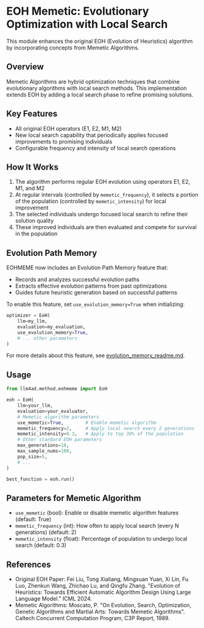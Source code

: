 # EOH Memetic: Evolutionary Optimization with Local Search

This module enhances the original EOH (Evolution of Heuristics) algorithm by incorporating concepts from Memetic Algorithms.

## Overview

Memetic Algorithms are hybrid optimization techniques that combine evolutionary algorithms with local search methods. This implementation extends EOH by adding a local search phase to refine promising solutions.

## Key Features

- All original EOH operators (E1, E2, M1, M2)
- New local search capability that periodically applies focused improvements to promising individuals
- Configurable frequency and intensity of local search operations

## How It Works

1. The algorithm performs regular EOH evolution using operators E1, E2, M1, and M2
2. At regular intervals (controlled by `memetic_frequency`), it selects a portion of the population (controlled by `memetic_intensity`) for local improvement
3. The selected individuals undergo focused local search to refine their solution quality
4. These improved individuals are then evaluated and compete for survival in the population

## Evolution Path Memory

EOHMEME now includes an Evolution Path Memory feature that:

- Records and analyzes successful evolution paths
- Extracts effective evolution patterns from past optimizations
- Guides future heuristic generation based on successful patterns

To enable this feature, set `use_evolution_memory=True` when initializing:

```python
optimizer = EoH(
    llm=my_llm,
    evaluation=my_evaluation,
    use_evolution_memory=True,
    # ... other parameters
)
```

For more details about this feature, see [evolution_memory_readme.md](./evolution_memory_readme.md).

## Usage

```python
from llm4ad.method.eohmeme import EoH

eoh = EoH(
    llm=your_llm,
    evaluation=your_evaluator,
    # Memetic algorithm parameters
    use_memetic=True,        # Enable memetic algorithm
    memetic_frequency=2,     # Apply local search every 2 generations
    memetic_intensity=0.3,   # Apply to top 30% of the population
    # Other standard EOH parameters
    max_generations=10,
    max_sample_nums=100,
    pop_size=5,
    # ...
)

best_function = eoh.run()
```

## Parameters for Memetic Algorithm

- `use_memetic` (bool): Enable or disable memetic algorithm features (default: True)
- `memetic_frequency` (int): How often to apply local search (every N generations) (default: 2)
- `memetic_intensity` (float): Percentage of population to undergo local search (default: 0.3)

## References

- Original EOH Paper: Fei Liu, Tong Xialiang, Mingxuan Yuan, Xi Lin, Fu Luo, Zhenkun Wang, Zhichao Lu, and Qingfu Zhang. "Evolution of Heuristics: Towards Efficient Automatic Algorithm Design Using Large Language Model." ICML 2024.
- Memetic Algorithms: Moscato, P. "On Evolution, Search, Optimization, Genetic Algorithms and Martial Arts: Towards Memetic Algorithms". Caltech Concurrent Computation Program, C3P Report, 1989. 